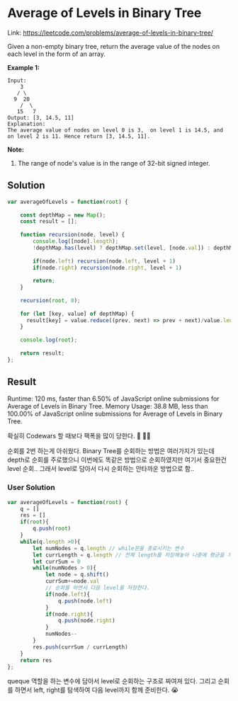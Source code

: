# Average of Levels in Binary Tree
Link: https://leetcode.com/problems/average-of-levels-in-binary-tree/

Given a non-empty binary tree, return the average value of the nodes on each level in the form of an array.

**Example 1:**

```
Input:
    3
   / \
  9  20
    /  \
   15   7
Output: [3, 14.5, 11]
Explanation:
The average value of nodes on level 0 is 3,  on level 1 is 14.5, and on level 2 is 11. Hence return [3, 14.5, 11].
```

**Note:**
1. The range of node's value is in the range of 32-bit signed integer.

## Solution

```js
var averageOfLevels = function(root) {
    
    const depthMap = new Map();
    const result = [];
    
    function recursion(node, level) {
        console.log([node].length);
        !depthMap.has(level) ? depthMap.set(level, [node.val]) : depthMap.get(level).push(node.val);
        
        if(node.left) recursion(node.left, level + 1)
        if(node.right) recursion(node.right, level + 1)
        
        return;
    }
    
    recursion(root, 0);
    
    for (let [key, value] of depthMap) {
      result[key] = value.reduce((prev, next) => prev + next)/value.length;
    }
    
    console.log(root);
    
    return result;
};
```

## Result 
Runtime: 120 ms, faster than 6.50% of JavaScript online submissions for Average of Levels in Binary Tree.
Memory Usage: 38.8 MB, less than 100.00% of JavaScript online submissions for Average of Levels in Binary Tree.

확실히 Codewars 할 때보다 팩폭을 많이 당한다. 🤣 🤦‍♀️

순회를 2번 하는게 아쉬웠다.
Binary Tree를 순회하는 방법은 여러가지가 있는데 depth로 순회를 주로했으니 이번에도 똑같은 방법으로 순회하였지만 여기서 중요한건 level 순회..
그래서 level로 담아서 다시 순회하는 안타까운 방법으로 함.. 


### User Solution

```js
var averageOfLevels = function(root) {
    q = []
    res = []
    if(root){
        q.push(root)
    }
    while(q.length >0){
        let numNodes = q.length // while문을 종료시키는 변수 
        let currLength = q.length // 전체 length를 저장해놓아 나중에 평균을 계산할 때 사용한다. 
        let currSum = 0
        while(numNodes > 0){
            let node = q.shift()
            currSum+=node.val
            // 순회를 하면서 다음 level를 저장한다.
            if(node.left){
                q.push(node.left)
            }
            if(node.right){
                q.push(node.right)
            }
            numNodes--
        }
        res.push(currSum / currLength)
    }
    return res
};
```

queque 역할을 하는 변수에 담아서 level로 순회하는 구조로 짜여져 있다.
그리고 순회를 하면서 left, right를 탐색하여 다음 level까지 함께 준비한다. 😭



